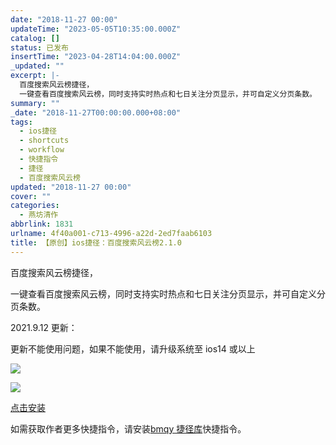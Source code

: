 ```yaml
---
date: "2018-11-27 00:00"
updateTime: "2023-05-05T10:35:00.000Z"
catalog: []
status: 已发布
insertTime: "2023-04-28T14:04:00.000Z"
_updated: ""
excerpt: |-
  百度搜索风云榜捷径，
  一键查看百度搜索风云榜，同时支持实时热点和七日关注分页显示，并可自定义分页条数。
summary: ""
_date: "2018-11-27T00:00:00.000+08:00"
tags:
  - ios捷径
  - shortcuts
  - workflow
  - 快捷指令
  - 捷径
  - 百度搜索风云榜
updated: "2018-11-27 00:00"
cover: ""
categories:
  - 燕坊清作
abbrlink: 1831
urlname: 4f40a001-c713-4996-a22d-2ed7faab6103
title: 【原创】ios捷径：百度搜索风云榜2.1.0
---
```


百度搜索风云榜捷径，

一键查看百度搜索风云榜，同时支持实时热点和七日关注分页显示，并可自定义分页条数。

2021.9.12 更新：

更新不能使用问题，如果不能使用，请升级系统至 ios14 或以上

![](https://image.bmqy.net/upload/Fto5o-5ea0sNMlW_75VgGJCv2AcJ.jpg)

![](https://image.bmqy.net/upload/Fto5o-5ea0sNMlW_75VgGJCv2AcJ.jpg)

[点击安装](https://www.icloud.com/shortcuts/a30562cd90ab4e4aa3d5fda1ff0ffbf7)

如需获取作者更多快捷指令，请安装[bmqy 捷径库](https://www.icloud.com/shortcuts/064d72c6690a41b9b6d03f7e9084d022)快捷指令。
